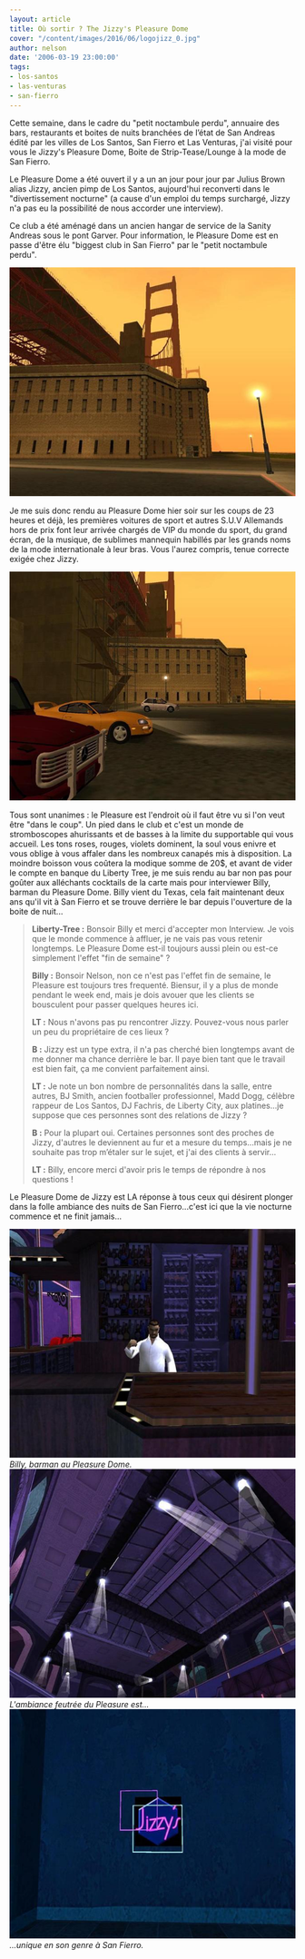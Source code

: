 ```yaml
---
layout: article
title: Où sortir ? The Jizzy's Pleasure Dome
cover: "/content/images/2016/06/logojizz_0.jpg"
author: nelson
date: '2006-03-19 23:00:00'
tags:
- los-santos
- las-venturas
- san-fierro
---
```


Cette semaine, dans le cadre du "petit noctambule perdu", annuaire des bars, restaurants et boites de nuits branchées de l’état de San Andreas édité par les villes de Los Santos, San Fierro et Las Venturas, j'ai visité pour vous le Jizzy's Pleasure Dome, Boite de Strip-Tease/Lounge à la mode de San Fierro.

Le Pleasure Dome a été ouvert il y a un an jour pour jour par Julius Brown alias Jizzy, ancien pimp de Los Santos, aujourd'hui reconverti dans le "divertissement nocturne" (a cause d'un emploi du temps surchargé, Jizzy n'a pas eu la possibilité de nous accorder une interview).

Ce club a été aménagé dans un ancien hangar de service de la Sanity Andreas sous le pont Garver. Pour information, le Pleasure Dome est en passe d'être élu "biggest club in San Fierro" par le "petit noctambule perdu".

![](/content/images/2005/01/batiment.jpg)

Je me suis donc rendu au Pleasure Dome hier soir sur les coups de 23 heures et déjà, les premières voitures de sport et autres S.U.V Allemands hors de prix font leur arrivée chargés de VIP du monde du sport, du grand écran, de la musique, de sublimes mannequin habillés par les grands noms de la mode internationale à leur bras. Vous l'aurez compris, tenue correcte exigée chez Jizzy.

![](/content/images/2005/01/sportscars1.jpg)

Tous sont unanimes : le Pleasure est l'endroit où il faut être vu si l'on veut être "dans le coup". Un pied dans le club et c'est un monde de stromboscopes ahurissants et de basses à la limite du supportable qui vous accueil. Les tons roses, rouges, violets dominent, la soul vous enivre et vous oblige à vous affaler dans les nombreux canapés mis à disposition. La moindre boisson vous coûtera la modique somme de 20$, et avant de vider le compte en banque du Liberty Tree, je me suis rendu au bar non pas pour goûter aux alléchants cocktails de la carte mais pour interviewer Billy, barman du Pleasure Dome. Billy vient du Texas, cela fait maintenant deux ans qu'il vit à San Fierro et se trouve derrière le bar depuis l'ouverture de la boite de nuit...

> **Liberty-Tree :** Bonsoir Billy et merci d'accepter mon Interview. Je vois que le monde commence à affluer, je ne vais pas vous retenir longtemps. Le Pleasure Dome est-il toujours aussi plein ou est-ce simplement l'effet "fin de semaine" ?
> 
> **Billy :** Bonsoir Nelson, non ce n'est pas l'effet fin de semaine, le Pleasure est toujours tres frequenté. Biensur, il y a plus de monde pendant le week end, mais je dois avouer que les clients se bousculent pour passer quelques heures ici.
> 
> **LT :** Nous n'avons pas pu rencontrer Jizzy. Pouvez-vous nous parler un peu du propriétaire de ces lieux ?
> 
> **B :** Jizzy est un type extra, il n'a pas cherché bien longtemps avant de me donner ma chance derrière le bar. Il paye bien tant que le travail est bien fait, ça me convient parfaitement ainsi.
> 
> **LT :** Je note un bon nombre de personnalités dans la salle, entre autres, BJ Smith, ancien footballer professionnel, Madd Dogg, célèbre rappeur de Los Santos, DJ Fachris, de Liberty City, aux platines...je suppose que ces personnes sont des relations de Jizzy ?
> 
> **B :** Pour la plupart oui. Certaines personnes sont des proches de Jizzy, d'autres le deviennent au fur et a mesure du temps...mais je ne souhaite pas trop m’étaler sur le sujet, et j'ai des clients à servir...
> 
> **LT :** Billy, encore merci d'avoir pris le temps de répondre à nos questions !

Le Pleasure Dome de Jizzy est LA réponse à tous ceux qui désirent plonger dans la folle ambiance des nuits de San Fierro...c'est ici que la vie nocturne commence et ne finit jamais...

![Billy, barman au Pleasure Dome.](/content/images/2005/01/billy.jpg)
_Billy, barman au Pleasure Dome._[](/content/images/2005/01/alcove.jpg)
![L'ambiance feutrée du Pleasure est...](/content/images/2005/01/roof.jpg)
_L'ambiance feutrée du Pleasure est..._[](/content/images/2005/01/pleasure.jpg)
![...unique en son genre à San Fierro.](/content/images/2005/01/logojizz.jpg)
_...unique en son genre à San Fierro._